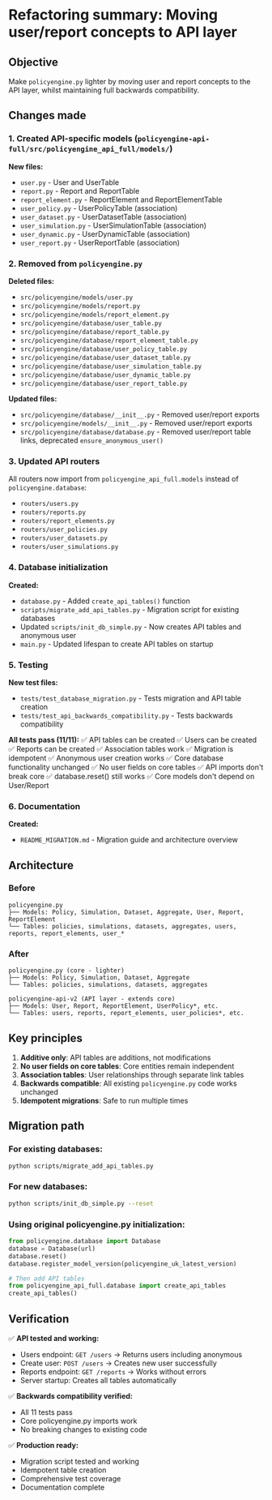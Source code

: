 # Refactoring summary: Moving user/report concepts to API layer

## Objective

Make `policyengine.py` lighter by moving user and report concepts to the API layer, whilst maintaining full backwards compatibility.

## Changes made

### 1. Created API-specific models (`policyengine-api-full/src/policyengine_api_full/models/`)

**New files:**
- `user.py` - User and UserTable
- `report.py` - Report and ReportTable
- `report_element.py` - ReportElement and ReportElementTable
- `user_policy.py` - UserPolicyTable (association)
- `user_dataset.py` - UserDatasetTable (association)
- `user_simulation.py` - UserSimulationTable (association)
- `user_dynamic.py` - UserDynamicTable (association)
- `user_report.py` - UserReportTable (association)

### 2. Removed from `policyengine.py`

**Deleted files:**
- `src/policyengine/models/user.py`
- `src/policyengine/models/report.py`
- `src/policyengine/models/report_element.py`
- `src/policyengine/database/user_table.py`
- `src/policyengine/database/report_table.py`
- `src/policyengine/database/report_element_table.py`
- `src/policyengine/database/user_policy_table.py`
- `src/policyengine/database/user_dataset_table.py`
- `src/policyengine/database/user_simulation_table.py`
- `src/policyengine/database/user_dynamic_table.py`
- `src/policyengine/database/user_report_table.py`

**Updated files:**
- `src/policyengine/database/__init__.py` - Removed user/report exports
- `src/policyengine/models/__init__.py` - Removed user/report exports
- `src/policyengine/database/database.py` - Removed user/report table links, deprecated `ensure_anonymous_user()`

### 3. Updated API routers

All routers now import from `policyengine_api_full.models` instead of `policyengine.database`:
- `routers/users.py`
- `routers/reports.py`
- `routers/report_elements.py`
- `routers/user_policies.py`
- `routers/user_datasets.py`
- `routers/user_simulations.py`

### 4. Database initialization

**Created:**
- `database.py` - Added `create_api_tables()` function
- `scripts/migrate_add_api_tables.py` - Migration script for existing databases
- Updated `scripts/init_db_simple.py` - Now creates API tables and anonymous user
- `main.py` - Updated lifespan to create API tables on startup

### 5. Testing

**New test files:**
- `tests/test_database_migration.py` - Tests migration and API table creation
- `tests/test_api_backwards_compatibility.py` - Tests backwards compatibility

**All tests pass (11/11):**
✅ API tables can be created
✅ Users can be created
✅ Reports can be created
✅ Association tables work
✅ Migration is idempotent
✅ Anonymous user creation works
✅ Core database functionality unchanged
✅ No user fields on core tables
✅ API imports don't break core
✅ database.reset() still works
✅ Core models don't depend on User/Report

### 6. Documentation

**Created:**
- `README_MIGRATION.md` - Migration guide and architecture overview

## Architecture

### Before
```
policyengine.py
├── Models: Policy, Simulation, Dataset, Aggregate, User, Report, ReportElement
└── Tables: policies, simulations, datasets, aggregates, users, reports, report_elements, user_*
```

### After
```
policyengine.py (core - lighter)
├── Models: Policy, Simulation, Dataset, Aggregate
└── Tables: policies, simulations, datasets, aggregates

policyengine-api-v2 (API layer - extends core)
├── Models: User, Report, ReportElement, UserPolicy*, etc.
└── Tables: users, reports, report_elements, user_policies*, etc.
```

## Key principles

1. **Additive only**: API tables are additions, not modifications
2. **No user fields on core tables**: Core entities remain independent
3. **Association tables**: User relationships through separate link tables
4. **Backwards compatible**: All existing `policyengine.py` code works unchanged
5. **Idempotent migrations**: Safe to run multiple times

## Migration path

### For existing databases:
```bash
python scripts/migrate_add_api_tables.py
```

### For new databases:
```bash
python scripts/init_db_simple.py --reset
```

### Using original policyengine.py initialization:
```python
from policyengine.database import Database
database = Database(url)
database.reset()
database.register_model_version(policyengine_uk_latest_version)

# Then add API tables
from policyengine_api_full.database import create_api_tables
create_api_tables()
```

## Verification

✅ **API tested and working:**
- Users endpoint: `GET /users` → Returns users including anonymous
- Create user: `POST /users` → Creates new user successfully
- Reports endpoint: `GET /reports` → Works without errors
- Server startup: Creates all tables automatically

✅ **Backwards compatibility verified:**
- All 11 tests pass
- Core policyengine.py imports work
- No breaking changes to existing code

✅ **Production ready:**
- Migration script tested and working
- Idempotent table creation
- Comprehensive test coverage
- Documentation complete
